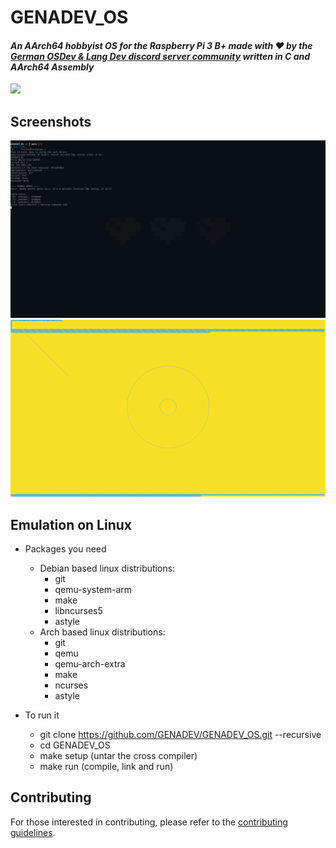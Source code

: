 # GENADEV_OS

#### _An AArch64 hobbyist OS for the Raspberry Pi 3 B+ made with ❤️ by the [German OSDev & Lang Dev discord server community](https://disboard.org/server/819953014953476126) written in C and AArch64 Assembly_

<a href="https://discord.gg/jPNNeZqMwR"> <img src="https://img.shields.io/discord/819953014953476126?label=discord"> </a>

## Screenshots
<img src="https://github.com/GENADEV/GENADEV_OS/blob/main/screenshots/uart%20output.png"> </a>
<img src="https://github.com/GENADEV/GENADEV_OS/blob/main/screenshots/framebuffer.png"> </a>

## Emulation on Linux

- Packages you need
  - Debian based linux distributions:
    - git
    - qemu-system-arm
    - make
    - libncurses5
    - astyle
  - Arch based linux distributions:
    - git
    - qemu
    - qemu-arch-extra
    - make
    - ncurses
    - astyle

- To run it
  - git clone https://github.com/GENADEV/GENADEV_OS.git --recursive
  - cd GENADEV_OS
  - make setup (untar the cross compiler)
  - make run   (compile, link and run)

## Contributing

For those interested in contributing, please refer to the [contributing guidelines](https://github.com/GENADEV/GENADEV_OS/blob/main/CONTRIBUTING.md).
